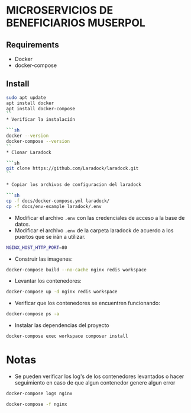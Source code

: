 # MICROSERVICIOS DE BENEFICIARIOS MUSERPOL

## Requirements

* Docker
* docker-compose

## Install

```sh
sudo apt update
apt install docker
apt install docker-compose
``
* Verificar la instalación

```sh
docker --version
docker-compose --version
``
* Clonar Laradock

```sh
git clone https://github.com/Laradock/laradock.git
``

* Copiar los archivos de configuracion del laradock

```sh
cp -f docs/docker-compose.yml laradock/
cp -f docs/env-example laradock/.env
```

* Modificar el archivo `.env` con las credenciales de acceso a la base de datos.
* Modificar el archivo `.env` de la carpeta laradock de acuerdo a los puertos que se irán a utilizar.

```sh
NGINX_HOST_HTTP_PORT=80
```

* Construir las imagenes:

```sh
docker-compose build --no-cache nginx redis workspace
```

* Levantar los contenedores:

```sh
docker-compose up -d nginx redis workspace
```

* Verificar que los contenedores se encuentren funcionando:

```sh
docker-compose ps -a
```

* Instalar las dependencias del proyecto

```sh
docker-compose exec workspace composer install
```

# Notas

* Se pueden verificar los log's de los contenedores levantados o hacer seguimiento en caso de que algun contenedor genere algun error

```sh
docker-compose logs nginx

docker-compose -f nginx
```
